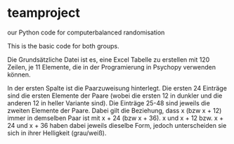 # teamproject
our Python code for computerbalanced randomisation

This is the basic code for both groups.

Die Grundsätzliche Datei ist es, eine Excel Tabelle zu erstellen mit 120 Zeilen, je 11 Elemente, die in der Programierung in Psychopy verwenden können.

In der ersten Spalte ist die Paarzuweisung hinterlegt. Die ersten 24 Einträge sind die ersten Elemente der Paare (wobei die ersten 12 in dunkler und die anderen 12 in heller Variante sind). Die Einträge 25-48 sind jeweils die zweiten Elemente der Paare. Dabei gilt die Beziehung, dass x (bzw x + 12) immer in demselben Paar ist mit x + 24 (bzw x + 36). x und x + 12 bzw. x + 24 und x + 36 haben dabei jeweils dieselbe Form, jedoch unterscheiden sie sich in ihrer Helligkeit (grau/weiß).


